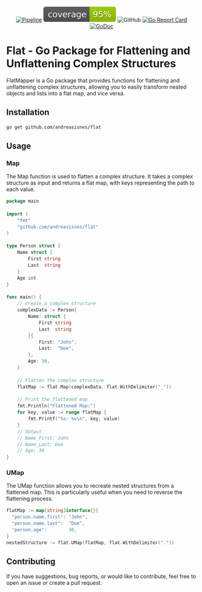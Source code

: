 <div align="center">

[![Pipeline](https://github.com/andreasisnes/flat/actions/workflows/pipeline.yml/badge.svg)](https://github.com/andreasisnes/flat/actions/workflows/pipeline.yml)
![coverage](https://raw.githubusercontent.com/andreasisnes/flat/badges/.badges/main/coverage.svg)
![GitHub](https://img.shields.io/github/license/andreasisnes/flat)
[![Go Report Card](https://goreportcard.com/badge/github.com/andreasisnes/flat)](https://goreportcard.com/report/github.com/andreasisnes/flat)
[![GoDoc](https://godoc.org/github.com/andreasisnes/flat?status.svg)](https://godoc.org/github.com/andreasisnes/flat)

</div>

# Flat - Go Package for Flattening and Unflattening Complex Structures

FlatMapper is a Go package that provides functions for flattening and unflattening complex structures, allowing you to easily transform nested objects and lists into a flat map, and vice versa.

## Installation
```bash
go get github.com/andreasisnes/flat
```

## Usage

### Map
The Map function is used to flatten a complex structure. It takes a complex structure as input and returns a flat map, with keys representing the path to each value.
```go
package main

import (
	"fmt"
	"github.com/andreasisnes/flat"
)

type Person struct {
	Name struct {
		First string
		Last  string
	}
	Age int
}

func main() {
	// Create a complex structure
	complexData := Person{
		Name: struct {
			First string
			Last  string
		}{
			First: "John",
			Last:  "Doe",
		},
		Age: 30,
	}

	// Flatten the complex structure
	flatMap := flat.Map(complexData, flat.WithDelimiter("_"))

	// Print the flattened map
	fmt.Println("Flattened Map:")
	for key, value := range flatMap {
		fmt.Printf("%s: %v\n", key, value)
	}
    // Output
    // Name_First: John
    // Name_Last: Doe
    // Age: 30
}
```
### UMap
The UMap function allows you to recreate nested structures from a flattened map. This is particularly useful when you need to reverse the flattening process.

```go
flatMap := map[string]interface{}{
  "person.name.first": "John",
  "person.name.last":  "Doe",
  "person.age":        30,
}
nestedStructure := flat.UMap(flatMap, flat.WithDelimiter("."))
```

## Contributing
If you have suggestions, bug reports, or would like to contribute, feel free to open an issue or create a pull request.